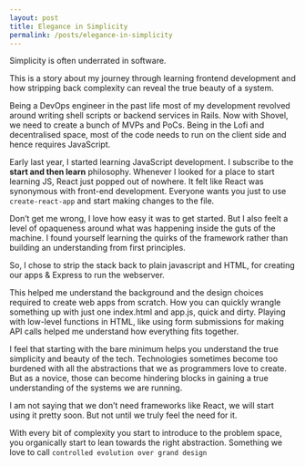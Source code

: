 ```yaml
---
layout: post
title: Elegance in Simplicity
permalink: /posts/elegance-in-simplicity
---
```


Simplicity is often underrated in software.

This is a story about my journey through learning frontend development and how stripping back complexity can reveal the true beauty of a system.

Being a DevOps engineer in the past life most of my development revolved around writing shell scripts or backend services in Rails. Now with Shovel, we need to create a bunch of MVPs and PoCs. Being in the Lofi and decentralised space, most of the code needs to run on the client side and hence requires JavaScript.

Early last year, I started learning JavaScript development. I subscribe to the **start and then learn** philosophy.
Whenever I looked for a place to start learning JS, React just popped out of nowhere. It felt like React was synonymous with front-end development. Everyone wants you just to use `create-react-app` and start making changes to the file.

Don’t get me wrong, I love how easy it was to get started. But I also feelt a level of opaqueness around what was happening inside the guts of the machine. I found yourself learning the quirks of the framework rather than building an understanding from first principles.

So, I chose to strip the stack back to plain javascript and HTML, for creating our apps & Express to run the webserver.

This helped me understand the background and the design choices required to create web apps from scratch. How you can quickly wrangle something up with just one index.html and app.js, quick and dirty. Playing with low-level functions in HTML, like using form submissions for making API calls helped me understand how everything fits together. 

I feel that starting with the bare minimum helps you understand the true simplicity and beauty of the tech. Technologies sometimes become too burdened with all the abstractions that we as programmers love to create. But as a novice, those can become hindering blocks in gaining a true understanding of the systems we are running.

I am not saying that we don’t need frameworks like React, we will start using it pretty soon. But not until we truly feel the need for it. 

With every bit of complexity you start to introduce to the problem space, you organically start to lean towards the right abstraction.
Something we love to call `controlled evolution over grand design`